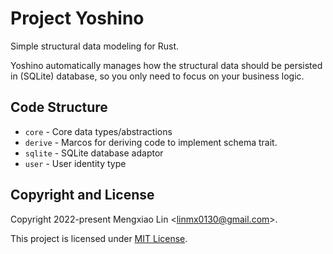 Project Yoshino
===
Simple structural data modeling for Rust.

Yoshino automatically manages how the structural data should be persisted in 
(SQLite) database, so you only need to focus on your business logic.

## Code Structure
* `core` - Core data types/abstractions
* `derive` - Marcos for deriving code to implement schema trait.
* `sqlite` - SQLite database adaptor
* `user` - User identity type

## Copyright and License
Copyright 2022-present Mengxiao Lin <<linmx0130@gmail.com>>.

This project is licensed under [MIT License](LICENSE).